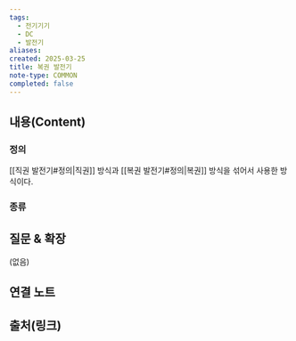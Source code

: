 ```yaml
---
tags:
  - 전기기기
  - DC
  - 발전기
aliases: 
created: 2025-03-25
title: 복권 발전기
note-type: COMMON
completed: false
---
```


## 내용(Content)

### 정의

[[직권 발전기#정의|직권]] 방식과 [[복권 발전기#정의|복권]] 방식을 섞어서 사용한 방식이다. 


### 종류






## 질문 & 확장

(없음)

## 연결 노트

## 출처(링크)

